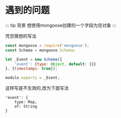 # 遇到的问题

::: tip 背景
想使用mongoose创建的一个字段为空对象
:::

凭空猜想的写法
``` js
const mongoose = require('mongoose');
const Schema = mongoose.Schema;

let _Event = new Schema({
    'event': {type: Object, default: {}}
}, {timestamps: true});

module.exports = _Event;
```

这样写是不生效的,改为下面写法

```
'event': {
    type: Map,
    of: String
}
```